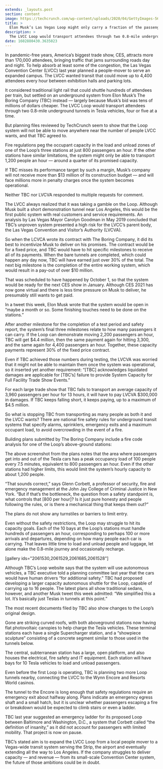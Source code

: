 ```yaml
--- 
extends: _layouts.post 
section: content 
image: https://techcrunch.com/wp-content/uploads/2020/04/GettyImages-565252875.jpg?w=764 
title: > 
  Elon Musk’s Las Vegas Loop might only carry a fraction of the passengers it promised – TechCrunch 
description: > 
  The LVCC Loop would transport attendees through two 0.8-mile underground tunnels in Tesla vehicles, four or five at a time.But planning files reviewed by TechCrunch seem to show that the Loop system will not be able to move anywhere near the number of people LVCC wants, and that TBC agreed to.Fire regulations peg the occupant capacity in the load and unload zones of one of the Loop’s three stations at just 800 passengers an hour.If the Loop can demonstrate moving 2,200 passengers an hour, TBC will get $4.4 million, then the same payment again for hitting 3,300, and the same again for 4,400 passengers an hour.Even before the first Loop is operating, TBC is planning two more Loop tunnels nearby, connecting the LVCC to the Wynn Encore and Resorts World casinos. 
date: 1602880430.3635023 
--- 
```

In pandemic-free years, America’s biggest trade show, CES, attracts more than 170,000 attendees, bringing traffic that jams surrounding roads day and night. To help absorb at least some of the congestion, the Las Vegas Convention Center (LVCC) last year planned a people-mover to serve an expanded campus. The LVCC wanted transit that could move up to 4,400 attendees every hour between exhibition halls and parking lots.

It considered traditional light rail that could shuttle hundreds of attendees per train, but settled on an underground system from Elon Musk’s The Boring Company (TBC) instead — largely because Musk’s bid was tens of millions of dollars cheaper. The LVCC Loop would transport attendees through two 0.8-mile underground tunnels in Tesla vehicles, four or five at a time.

But planning files reviewed by TechCrunch seem to show that the Loop system will not be able to move anywhere near the number of people LVCC wants, and that TBC agreed to.

Fire regulations peg the occupant capacity in the load and unload zones of one of the Loop’s three stations at just 800 passengers an hour. If the other stations have similar limitations, the system might only be able to transport 1,200 people an hour — around a quarter of its promised capacity.

If TBC misses its performance target by such a margin, Musk’s company will not receive more than $13 million of its construction budget — and will face millions more in penalty charges once the system becomes operational.

Neither TBC nor LVCVA responded to multiple requests for comment.

The LVCC always realized that it was taking a gamble on the Loop. Although Musk built a short demonstration tunnel near Los Angeles, this would be the first public system with real customers and service requirements. An analysis by Las Vegas Mayor Carolyn Goodman in May 2019 concluded that TBC’s unproven system presented a high risk for the LVCC’s parent body, the Las Vegas Convention and Visitor’s Authority (LVCVA).

So when the LCVCA wrote its contract with The Boring Company, it did its best to incentivize Musk to deliver on his promises. The contract would be for a fixed price, and TBC would have to hit specific milestones to receive all of its payments. When the bare tunnels are completed, which could happen any day now, TBC will have earned just over 30% of the total. The next big milestone is the completion of the entire working system, which would result in a pay-out of over $10 million.

That was scheduled to have happened by October 1, so that the system would be ready for the next CES show in January. Although CES 2021 has now gone virtual and there is less time pressure on Musk to deliver, he presumably still wants to get paid.

In a tweet this week, Elon Musk wrote that the system would be open in “maybe a month or so. Some finishing touches need to be done on the stations.”

After another milestone for the completion of a test period and safety report, the system’s final three milestones relate to how many passengers it can carry. If the Loop can demonstrate moving 2,200 passengers an hour, TBC will get $4.4 million, then the same payment again for hitting 3,300, and the same again for 4,400 passengers an hour. Together, these capacity payments represent 30% of the fixed price contract.

Even if TBC achieved those numbers during testing, the LVCVA was worried that it might not be able to maintain them once the system was operational, so it inserted yet another requirement: “[TBC] acknowledges liquidated damages are applicable for [TBC’s] failure to provide System Capacity for Full Facility Trade Show Events.”

For each large trade show that TBC fails to transport an average capacity of 3,960 passengers per hour for 13 hours, it will have to pay LVCVA $300,000 in damages. If TBC keeps falling short, it keeps paying, up to a maximum of $4.5 million.

So what is stopping TBC from transporting as many people as both it and the LVCC wants? There are national fire safety rules for underground transit systems that specify alarms, sprinklers, emergency exits and a maximum occupant load, to avoid overcrowding in the event of a fire.

Building plans submitted by The Boring Company include a fire code analysis for one of the Loop’s above-ground stations:

The above screenshot from the plans notes that the area where passengers get into and out of the Tesla cars has a peak occupancy load of 100 people every 7.5 minutes, equivalent to 800 passengers an hour. Even if the other stations had higher limits, this would limit the system’s hourly capacity to about 1,200 people.

“That sounds correct,” says Glenn Corbett, a professor of security, fire and emergency management at the John Jay College of Criminal Justice in New York. “But if that’s the bottleneck, the question from a safety standpoint is, what controls that [800 per hour]? Is it just pure honesty and people following the rules, or is there a mechanical thing that keeps them out?”

The plans do not show any turnstiles or barriers to limit entry.

Even without the safety restrictions, the Loop may struggle to hit its capacity goals. Each of the 10 bays at the Loop’s stations must handle hundreds of passengers an hour, corresponding to perhaps 100 or more arrivals and departures, depending on how many people each car is carrying. That leaves little time to load and unload people and luggage, let alone make the 0.8-mile journey and occasionally recharge.

[gallery ids="2061530,2061529,2061685,2061528"]

Although TBC’s Loop website says that the system will use autonomous vehicles, a TBC executive told a planning committee last year that the cars would have human drivers “for additional safety.” TBC had proposed developing a larger capacity autonomous shuttle for the Loop, capable of carrying up to 16 people. The latest plans all show traditional sedans, however, and another Musk tweet this week admitted: “We simplified this a lot. It’s basically just Teslas in tunnels at this point.”

The most recent documents filed by TBC also show changes to the Loop’s original design.

Gone are striking curved roofs, with both aboveground stations now having flat photovoltaic canopies to help charge the Tesla vehicles. These terminal stations each have a single Supercharger station, and a “showpiece sculpture” consisting of a concrete segment similar to those used in the tunnels below.

The central, subterranean station has a large, open platform, and also houses the electrical, fire safety and IT equipment. Each station will have bays for 10 Tesla vehicles to load and unload passengers.

Even before the first Loop is operating, TBC is planning two more Loop tunnels nearby, connecting the LVCC to the Wynn Encore and Resorts World casinos.

The tunnel to the Encore is long enough that safety regulations require an emergency exit about halfway along. Plans indicate an emergency egress shaft and a small hatch, but it is unclear whether passengers escaping a fire or breakdown would be expected to climb stairs or even a ladder.

TBC last year suggested an emergency ladder for its proposed Loop between Baltimore and Washington, D.C., a system that Corbett called “the definition of insanity,” as it did not account for passengers with limited mobility. That project is now on pause.

TBC’s stated aim is to expand the LVCC Loop from a local people mover to a Vegas-wide transit system serving the Strip, the airport and eventually extending all the way to Los Angeles. If the company struggles to deliver capacity — and revenue — from its small-scale Convention Center system, the future of those ambitions could be in doubt.